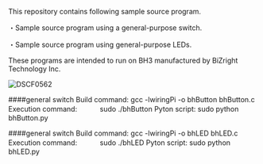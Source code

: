 This repository contains following sample source program.

・Sample source program using a general-purpose switch.

・Sample source program using general-purpose LEDs.

These programs are intended to run on BH3 manufactured by BiZright Technology Inc.

![DSCF0562](./DSCF0562.JPG)

####general switch
Build command:            gcc -lwiringPi -o bhButton bhButton.c
Execution command:   　　　sudo ./bhButton
Pyton script:             sudo python bhButton.py

####general switch
Build command:            gcc -lwiringPi -o bhLED bhLED.c
Execution command:   　　　sudo ./bhLED
Pyton script:             sudo python bhLED.py
